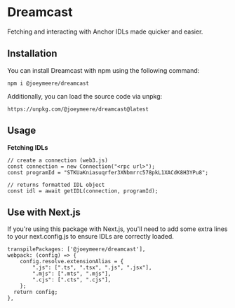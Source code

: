 # Dreamcast
Fetching and interacting with Anchor IDLs made quicker and easier.

## Installation
You can install Dreamcast with npm using the following command:
```
npm i @joeymeere/dreamcast
```
Additionally, you can load the source code via unpkg:
```
https://unpkg.com/@joeymeere/dreamcast@latest
```

## Usage

**Fetching IDLs**
```
// create a connection (web3.js)
const connection = new Connection("<rpc url>");
const programId = "STKUaKniasuqrfer3XNbmrrc578pkL1XACdK8H3YPu8";

// returns formatted IDL object
const idl = await getIDL(connection, programId); 
```

## Use with Next.js
If you're using this package with Next.js, you'll need to add some extra lines to your next.config.js to ensure IDLs are correctly loaded. 

```
transpilePackages: ['@joeymeere/dreamcast'],
webpack: (config) => {
    config.resolve.extensionAlias = {
        ".js": [".ts", ".tsx", ".js", ".jsx"],
        ".mjs": [".mts", ".mjs"],
        ".cjs": [".cts", ".cjs"],
    };
  return config;
},
```
